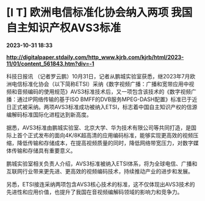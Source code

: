 # [I T] 欧洲电信标准化协会纳入两项 我国自主知识产权AVS3标准

**2023-10-31 18:33**

**http://digitalpaper.stdaily.com/http_www.kjrb.com/kjrb/html/2023-11/01/content_561843.htm?div=-1**

 科技日报讯 （记者罗云鹏）10月31日，记者从鹏城实验室获悉，继2023年7月欧洲电信标准化协会（以下简称ETSI）采纳《数字视频广播：广播和宽带应用中视频和音频编码的使用规范》AVS3标准技术后，又一项包含该技术的《数字视频广播：通过IP网络传输的基于ISO BMFF的DVB服务MPEG-DASH配置》标准已于近日正式被采纳。两项AVS3标准成功被纳入ETSI，标志着中国自主知识产权的信源编解码标准国际化进程达到新高度。

 据悉，AVS3标准由鹏城实验室、北京大学、华为技术有限公司等共同打造，是国际上首个正式发布的面向4K/8K超高清的应用编码标准，能够实现更高效的视频压缩，降低传输和存储成本，在提高视频质量的同时，降低网络带宽压力，对数字媒体传输和存储具有重要意义。

 鹏城实验室相关负责人介绍，AVS3标准被纳入ETSI体系，将为全球电信、广播和互联网行业带来更先进、更高效的视频编码技术，持续推动产业的进步和发展。

 另悉，ETSI接连采纳两项包含AVS3核心技术的标准，这不仅体现出AVS3技术的先进性和应用价值，也提升了我国在音视频编解码领域的影响力和竞争力。